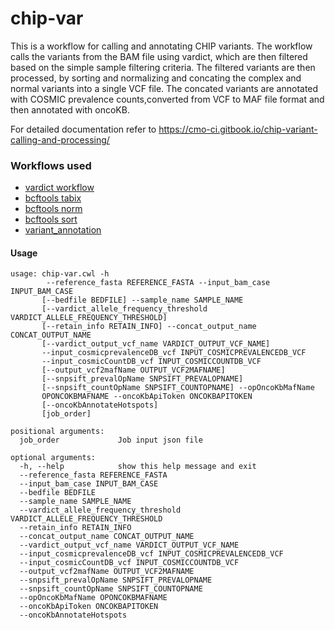# chip-var
This is a workflow for calling and annotating CHIP variants. 
The workflow calls the variants from the BAM file using vardict, which are then filtered based on the simple sample filtering criteria. The filtered variants are then processed, by sorting and normalizing and concating the complex and normal variants into a single VCF file. The concated variants are annotated with COSMIC prevalence counts,converted from VCF to MAF file format and then annotated with oncoKB.

For detailed documentation refer to https://cmo-ci.gitbook.io/chip-variant-calling-and-processing/

### Workflows used

- [vardict workflow](https://msk-access.gitbook.io/subworkflows/vardict_workflow)
- [bcftools tabix](https://msk-access.gitbook.io/command-line-tools-cwl/bcftools_1.15.1/)
- [bcftools norm](https://msk-access.gitbook.io/command-line-tools-cwl/bcftools_1.15.1/)
- [bcftools sort](https://msk-access.gitbook.io/command-line-tools-cwl/bcftools_1.15.1/)
- [variant_annotation](https://msk-access.gitbook.io/subworkflows/variant_annotation)

#### Usage

```shell
usage: chip-var.cwl -h
        --reference_fasta REFERENCE_FASTA --input_bam_case INPUT_BAM_CASE
       [--bedfile BEDFILE] --sample_name SAMPLE_NAME
       [--vardict_allele_frequency_threshold VARDICT_ALLELE_FREQUENCY_THRESHOLD]
       [--retain_info RETAIN_INFO] --concat_output_name CONCAT_OUTPUT_NAME
       [--vardict_output_vcf_name VARDICT_OUTPUT_VCF_NAME]
       --input_cosmicprevalenceDB_vcf INPUT_COSMICPREVALENCEDB_VCF
       --input_cosmicCountDB_vcf INPUT_COSMICCOUNTDB_VCF
       [--output_vcf2mafName OUTPUT_VCF2MAFNAME]
       [--snpsift_prevalOpName SNPSIFT_PREVALOPNAME]
       [--snpsift_countOpName SNPSIFT_COUNTOPNAME] --opOncoKbMafName
       OPONCOKBMAFNAME --oncoKbApiToken ONCOKBAPITOKEN
       [--oncoKbAnnotateHotspots]
       [job_order]

positional arguments:
  job_order             Job input json file

optional arguments:
  -h, --help            show this help message and exit
  --reference_fasta REFERENCE_FASTA
  --input_bam_case INPUT_BAM_CASE
  --bedfile BEDFILE
  --sample_name SAMPLE_NAME
  --vardict_allele_frequency_threshold VARDICT_ALLELE_FREQUENCY_THRESHOLD
  --retain_info RETAIN_INFO
  --concat_output_name CONCAT_OUTPUT_NAME
  --vardict_output_vcf_name VARDICT_OUTPUT_VCF_NAME
  --input_cosmicprevalenceDB_vcf INPUT_COSMICPREVALENCEDB_VCF
  --input_cosmicCountDB_vcf INPUT_COSMICCOUNTDB_VCF
  --output_vcf2mafName OUTPUT_VCF2MAFNAME
  --snpsift_prevalOpName SNPSIFT_PREVALOPNAME
  --snpsift_countOpName SNPSIFT_COUNTOPNAME
  --opOncoKbMafName OPONCOKBMAFNAME
  --oncoKbApiToken ONCOKBAPITOKEN
  --oncoKbAnnotateHotspots
```

